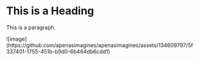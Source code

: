 <!DOCTYPE html>
<html>
<head>
<title>Page Title</title>
</head>
<body>

<h1>This is a Heading</h1>
<p>This is a paragraph.</p>

</body>
</html>![image](https://github.com/apenasimagines/apenasimagines/assets/134609797/5f337401-1755-451b-b9d0-6b464db6cdd1)

